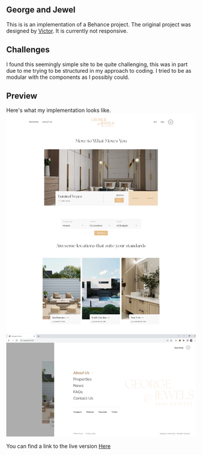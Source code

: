 ## George and Jewel ##

This is is an implementation of a Behance project. The original project was designed by [Victor](https://www.behance.net/gallery/151101553/Luxury-Real-Estate-Website).
It is currently not responsive.

## Challenges ##
I found this seemingly simple site to be quite challenging, this was in part due to me trying to be structured in my approach to coding.
I tried to be as modular with the components as I possibly could.

## Preview ##
Here's what my implementation looks like.
![Home Screen](screenshot.png)
![SideBar](screenshot1.png)

You can find a link to the live version [Here](https://georgeandjewels.netlify.app/) 
